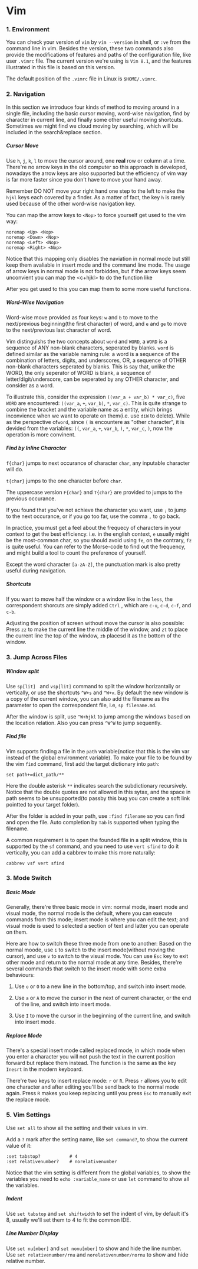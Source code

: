 # Vim

### 1. Environment

You can check your version of `vim` by `vim --version` in shell, or `:ve` from the command line in vim. Besides the version, these two commands also provide the modifications of features and paths of the configuration file, like user `.vimrc` file. The current version we're using is `Vim 8.1`, and the features illustrated in this file is based on this version.

The default position of the `.vimrc` file in Linux is `$HOME/.vimrc`.







### 2. Navigation

In this section we introduce four kinds of method to moving around in a single file, including the basic cursor moving, word-wise navigation, find by character in current line, and finally some other useful moving shortcuts. Sometimes we might find we cloud moving by searching, which will be included in the search&replace section.



##### Cursor Move

Use `h`, `j`, `k`, `l` to move the cursor around, one **real** row or column at a time. There're no arrow keys in the old computer so this approach is developed, nowadays the arrow keys are also supported but the efficiency of vim way is far more faster since you don't have to move your hand away.

Remember DO NOT move your right hand one step to the left to make the `hjkl` keys each covered by a finder. As a matter of fact, the key `h` is rarely used because of the other word-wise navigation key.

You can map the arrow keys to `<Nop>` to force yourself get used to the vim way:

```vimrc
noremap <Up> <Nop>
noremap <Down> <Nop>
noremap <Left> <Nop>
noremap <Right> <Nop>
```

Notice that this mapping only disables the naviation in normal mode but still keep them avaliable in insert mode and the command line mode. The usage of arrow keys in normal mode is not forbidden, but if the arrow keys seem unconvient you can map the <c+hjkl> to do the function like 

After you get used to this you can map them to some more useful functions.



##### Word-Wise Navigation

Word-wise move provided as four keys: `w` and `b` to move to the next/previous beginning(the first character) of word, and `e` and `ge` to move to the next/previous last character of word.

Vim distinguishs the two concepts about `word` and `WORD`, a `WORD` is a sequence of ANY non-blank characters, seperated by blanks. `word` is defined similar as the variable naming rule: a word is a sequence of the combination of letters, digits, and underscores, OR, a sequence of OTHER non-blank characters seperated by blanks. This is say that, unlike the WORD, the only seperator of WORD is blank, a sequence of letter/digit/underscore, can be seperated by any OTHER character, and consider as a word.

To illustrate this, consider the expression `((var_a + var_b) * var_c)`, five `WORD` are encountered: `((var_a`, `+`, `var_b)`, `*`, `var_c)`. This is quite strange to combine the bracket and the variable name as a entity, which brings inconvience when we want to operate on them(i.e. use `diW` to delete). While as the perspective of`word`, since `(` is encountere as "other character", it is devided from the variables: `((`, `var_a`, `+`, `var_b`, `)`, `*`, `var_c`, `)`, now the operation is more convinent.




##### Find by Inline Character

`f{char}` jumps to next occurance of character `char`, any inputable character will do.

`t{char}` jumps to the one character before `char`.

The uppercase version `F{char}` and `T{char}` are provided to jumps to the previous occurance.

If you found that you've not achieve the character you want, use `;` to jump to the next occurance, or if you go too far, use the comma `,` to go back.

In practice, you must get a feel about the frequecy of characters in your context to get the best efficiency. i.e. in the english context, `e` usually might be the most-common char, so you should avoid using `fe`, on the contrary, `fz` is quite useful. You can refer to the Morse-code to find out the frequency, and might build a tool to count the preference of yourself.

Except the word character `[a-zA-Z]`, the punctuation mark is also pretty useful during navigation.



##### Shortcuts

If you want to move half the window or a window like in the `less`, the correspondent shorcuts are simply added `Ctrl` , which are `c-u`, `c-d`, `c-f`, and `c-b`.

Adjusting the position of screen without move the cursor is also possible: Press `zz` to make the current line the middle of the window, and `zt` to place the current line the top of the window, `zb` placesd it as the bottom of the window.








### 3. Jump Across Files

##### Window split

Use `sp[lit] ` and `vsp[lit]` command to split the window horizantally or vertically, or use the shortcuts `^W+s` and `^W+v`. By default the new window is a copy of the current window, you can also add the filename as the parameter to open the correspondent file, i.e, `sp filename.md`.

After the window is split, use `^W+hjkl` to jump among the windows based on the location relation. Also you can press `^W^W` to jump sequently.



##### Find file

Vim supports finding a file in the `path` variable(notice that this is the vim var instead of the global environment variable). To make your file to be found by the vim `find` command, first add the target dictionary into `path`:

```vimrc
set path+=dict_path/**
```

Here the double asterisk `**` indicates search the subdictionary recursively. Notice that the double quotes are not allowed in this sytax, and the space in path seems to be unsupported(to passby this bug you can create a soft link pointted to your target folder).

After the folder is added in your path, use `:find filename` so you can find and open the file. Auto completion by `Tab` is supported when typing the filename.

A common requirement is to open the founded file in a split window, this is supported by the `sf` command, and you need to use `vert sfind` to do it vertically, you can add a cabbrev to make this more naturally:

```vimrc
cabbrev vsf vert sfind
```







### 3. Mode Switch

##### Basic Mode

Generally, there're three basic mode in vim: normal mode, insert mode and visual mode, the normal mode is the default, where you can execute commands from this mode; insert mode is where you can edit the text; and visual mode is used to selected a section of text and latter you can operate on them.

Here are how to switch these three mode from one to another: Based on the normal moode, use `i` to switch to the insert mode(without moving the cursor), and use `v` to switch to the visual mode. You can use `Esc` key to exit other mode and return to the normal mode at any time. Besides, there're several commands that switch to the insert mode with some extra behaviours:

1. Use `o` or `O` to a new line in the bottom/top, and switch into insert mode.

2. Use `a` or `A` to move the cursor in the next of current character, or the end of the line, and switch into insert mode.

3. Use `I` to move the cursor in the beginning of the current line, and switch into insert mode.



##### Replace Mode

There's a special insert mode called replaced mode, in which mode when you enter a character you will not push the text in the current position forward but replace them instead. The function is the same as the key `Inesrt` in the modern keyboard.

There're two keys to insert replace mode: `r` or `R`. Press `r` allows you to edit one character and after editing you'll be send back to the normal mode again. Press `R` makes you keep replacing until you press `Esc` to manually exit the replace mode.







### 5. Vim Settings

Use `set all` to show all the setting and their values in vim.

Add a `?` mark after the setting name, like `set command?`, to show the current value of it:

```shell
:set tabstop?			# 4
:set relativenumber?	# norelativenumber
```

Notice that the vim setting is different from the global variables, to show the variables you need to `echo :variable_name` or use `let` command to show all the variables.



##### Indent

Use `set tabstop` and `set shiftwidth` to set the indent of vim, by default it's 8, usually we'll set them to 4 to fit the common IDE.



##### Line Number Display

Use  `set nu[mber]` and `set nonu[mber]` to show and hide the line number. Use `set relativenumber/rnu` and `norelativenumber/nornu` to show and hide relative number.






